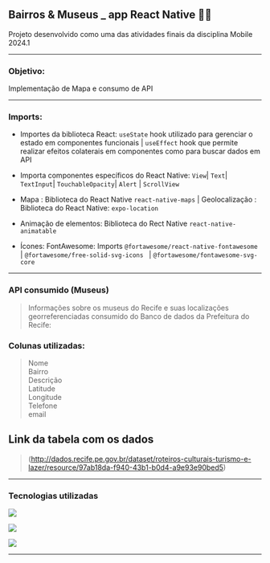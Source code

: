 ## Bairros & Museus _ app React Native 📃🤓

Projeto desenvolvido como uma das atividades finais da disciplina Mobile 2024.1
_________

### Objetivo:

Implementação de Mapa e consumo de API 
__________

### Imports:
* Importes da biblioteca React: `useState` hook utilizado para gerenciar o estado em componentes funcionais | `useEffect` hook que permite realizar efeitos colaterais em componentes como para buscar dados em API

* Importa componentes específicos do React Native: `View`| `Text`| `TextInput`| `TouchableOpacity`| `Alert` | `ScrollView`

* Mapa : Biblioteca do React Native `react-native-maps` |  Geolocalização : Biblioteca do React Native: `expo-location`

* Animação de elementos: Biblioteca do Rect Native `react-native-animatable`

* Ícones: FontAwesome: Imports `@fortawesome/react-native-fontawesome` |  `@fortawesome/free-solid-svg-icons ` | `@fortawesome/fontawesome-svg-core`

________________
### API consumido (Museus)
> Informações sobre os museus do Recife e suas localizações georreferenciadas consumido do Banco de dados da Prefeitura do Recife: 
### Colunas utilizadas:
> Nome <br>
> Bairro <br>
> Descrição  <br>
> Latitude  <br>
> Longitude  <br>
> Telefone  <br>
> email

## Link da tabela com os dados 
> (http://dados.recife.pe.gov.br/dataset/roteiros-culturais-turismo-e-lazer/resource/97ab18da-f940-43b1-b0d4-a9e93e90bed5)



__________________
### Tecnologias utilizadas

<img src= 'https://img.shields.io/badge/react_native-%2320232a.svg?style=for-the-badge&logo=react&logoColor=%2361DAFB'> <br>

<img src=  'https://img.shields.io/badge/expo-1C1E24?style=for-the-badge&logo=expo&logoColor=#D04A37'><br>

<img src= 'https://img.shields.io/badge/Visual%20Studio%20Code-0078d7.svg?style=for-the-badge&logo=visual-studio-code&logoColor=white'>

_________________


